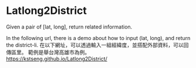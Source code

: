 # Latlong2District
Given a pair of [lat, long], return related information.

In the following url, there is a demo about how to input (lat, long), and return the district-li.
在以下網址，可以透過輸入一組經緯度，並搭配外部資料，可以回傳區里。
範例是舉台灣高雄市為例。
https://kstseng.github.io/Latlong2District/

